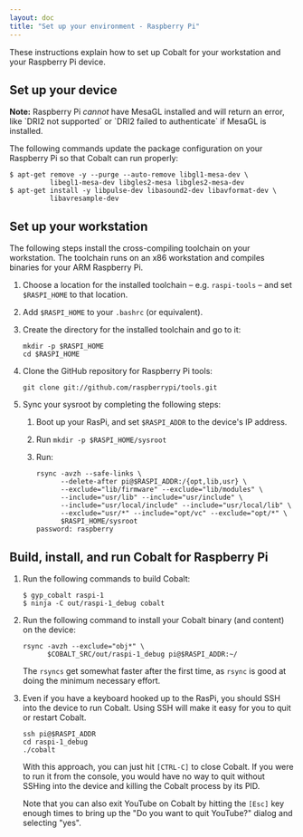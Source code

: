 ```yaml
---
layout: doc
title: "Set up your environment - Raspberry Pi"
---
```


These instructions explain how to set up Cobalt for your workstation and your
Raspberry Pi device.

## Set up your device

<aside class="note">
<b>Note:</b> Raspberry Pi <em>cannot</em> have MesaGL installed and will return
an error, like `DRI2 not supported` or `DRI2 failed to authenticate` if MesaGL
is installed.
</aside>

The following commands update the package configuration on your Raspberry Pi
so that Cobalt can run properly:

```
$ apt-get remove -y --purge --auto-remove libgl1-mesa-dev \
          libegl1-mesa-dev libgles2-mesa libgles2-mesa-dev
$ apt-get install -y libpulse-dev libasound2-dev libavformat-dev \
          libavresample-dev
```

## Set up your workstation

The following steps install the cross-compiling toolchain on your workstation.
The toolchain runs on an x86 workstation and compiles binaries for your ARM
Raspberry Pi.

1.  Choose a location for the installed toolchain &ndash; e.g. `raspi-tools`
    &ndash; and set `$RASPI_HOME` to that location.

1.  Add `$RASPI_HOME` to your `.bashrc` (or equivalent).

1.  Create the directory for the installed toolchain and go to it:

    ```
    mkdir -p $RASPI_HOME
    cd $RASPI_HOME
    ```

1.  Clone the GitHub repository for Raspberry Pi tools:

    ```
    git clone git://github.com/raspberrypi/tools.git
    ```

1.  Sync your sysroot by completing the following steps:

    1.  Boot up your RasPi, and set `$RASPI_ADDR` to the device's IP address.
    1.  Run `mkdir -p $RASPI_HOME/sysroot`
    1.  Run:

        ``` 
        rsync -avzh --safe-links \
              --delete-after pi@$RASPI_ADDR:/{opt,lib,usr} \
              --exclude="lib/firmware" --exclude="lib/modules" \
              --include="usr/lib" --include="usr/include" \
              --include="usr/local/include" --include="usr/local/lib" \
              --exclude="usr/*" --include="opt/vc" --exclude="opt/*" \
              $RASPI_HOME/sysroot
        password: raspberry
        ```

## Build, install, and run Cobalt for Raspberry Pi

1.  Run the following commands to build Cobalt:

    ```
    $ gyp_cobalt raspi-1
    $ ninja -C out/raspi-1_debug cobalt
    ```

1.  Run the following command to install your Cobalt binary (and content)
    on the device:

    ```
    rsync -avzh --exclude="obj*" \
          $COBALT_SRC/out/raspi-1_debug pi@$RASPI_ADDR:~/
    ```

    The `rsyncs` get somewhat faster after the first time, as `rsync` is good at
    doing the minimum necessary effort.

1.  Even if you have a keyboard hooked up to the RasPi, you should SSH
    into the device to run Cobalt. Using SSH will make it easy for you
    to quit or restart Cobalt.

    ```
    ssh pi@$RASPI_ADDR
    cd raspi-1_debug
    ./cobalt
    ```

    With this approach, you can just hit `[CTRL-C]` to close Cobalt. If you
    were to run it from the console, you would have no way to quit without
    SSHing into the device and killing the Cobalt process by its PID.

    Note that you can also exit YouTube on Cobalt by hitting the `[Esc]` key
    enough times to bring up the "Do you want to quit YouTube?" dialog and
    selecting "yes".
